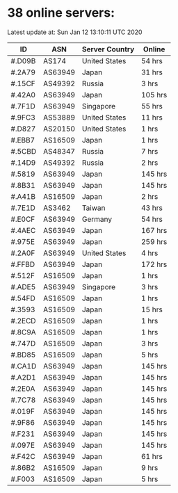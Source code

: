 # 38 online servers:

Latest update at: Sun Jan 12 13:10:11 UTC 2020

| ID | ASN | Server Country | Online |
| -- | --- | -------------- | ------ |
| #.D09B | AS174 | United States | 54 hrs |
| #.2A79 | AS63949 | Japan | 31 hrs |
| #.15CF | AS49392 | Russia | 3 hrs |
| #.42A0 | AS63949 | Japan | 105 hrs |
| #.7F1D | AS63949 | Singapore | 55 hrs |
| #.9FC3 | AS53889 | United States | 11 hrs |
| #.D827 | AS20150 | United States | 1 hrs |
| #.EBB7 | AS16509 | Japan | 1 hrs |
| #.5CBD | AS48347 | Russia | 7 hrs |
| #.14D9 | AS49392 | Russia | 2 hrs |
| #.5819 | AS63949 | Japan | 145 hrs |
| #.8B31 | AS63949 | Japan | 145 hrs |
| #.A41B | AS16509 | Japan | 2 hrs |
| #.7E1D | AS3462 | Taiwan | 43 hrs |
| #.E0CF | AS63949 | Germany | 54 hrs |
| #.4AEC | AS63949 | Japan | 167 hrs |
| #.975E | AS63949 | Japan | 259 hrs |
| #.2A0F | AS63949 | United States | 4 hrs |
| #.FFBD | AS63949 | Japan | 172 hrs |
| #.512F | AS16509 | Japan | 1 hrs |
| #.ADE5 | AS63949 | Singapore | 3 hrs |
| #.54FD | AS16509 | Japan | 1 hrs |
| #.3593 | AS16509 | Japan | 15 hrs |
| #.2ECD | AS16509 | Japan | 1 hrs |
| #.8C9A | AS16509 | Japan | 1 hrs |
| #.747D | AS16509 | Japan | 3 hrs |
| #.BD85 | AS16509 | Japan | 5 hrs |
| #.CA1D | AS63949 | Japan | 145 hrs |
| #.A2D1 | AS63949 | Japan | 145 hrs |
| #.2E0A | AS63949 | Japan | 145 hrs |
| #.7C78 | AS63949 | Japan | 145 hrs |
| #.019F | AS63949 | Japan | 145 hrs |
| #.9F86 | AS63949 | Japan | 145 hrs |
| #.F231 | AS63949 | Japan | 145 hrs |
| #.097E | AS63949 | Japan | 145 hrs |
| #.F42C | AS63949 | Japan | 61 hrs |
| #.86B2 | AS16509 | Japan | 9 hrs |
| #.F003 | AS16509 | Japan | 5 hrs |

